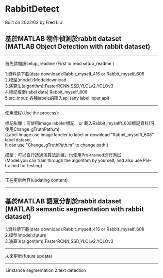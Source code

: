 # RabbitDetect
Bulit on 2022/02  by Fred Liu

基於MATLAB 物件偵測於rabbit dataset   
(MATLAB Object Detection with rabbit dataset)
---------------------------------------
- - -

首先請閱讀setup_readme (First to read setup_readme ) 

1.資料請下載(data download):Rabbit_myself_416 or Rabbit_myself_608  
2.模型(model):Modeldownload  
3.演算法(algorithm):FasterRCNN,SSD,YLOLv2.YOLOv3  
4.標記檔案(label data):Rabbit_myself_608  
5.src_input: 各種labele的匯入api (any label input api)  
  
  
  
  
- - -
使用流程(Use the process):

標記影像：可使用image labeler標記　or 載入Rabbit_myselft_608標記資料(可使用Change_gTruthPath.m)    
(Label Image:use image labeler to label or download "Rabbit_myselft_608" label dataset.  
It can use "Change_gTruthPath.m" to change path.)

模型：可以自行透過演算法訓練，也使用Pre-trained進行測試  
(Model:you can train through the algorithm by yourself, and also use Pre-trained for testing)
  
  
  
  
- - -
正在更新內容(updating content)
- - -
基於MATLAB 語意分割於rabbit dataset  
(MATLAB semantic segmentation with rabbit dataset)
---------------------------------------
1.資料請下載(data download):Rabbit_myself_416 or Rabbit_myself_608  
2.模型(model):future  
3.演算法(algorithm):FasterRCNN,SSD,YLOLv2.YOLOv3  
  
  
  
  
- - -
未來更新(future update)
- - -
1.instance segmentation
2.text detection